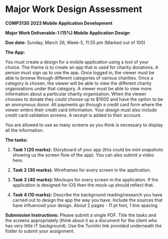 # Major Work Design Assessment

**COMP3130 2023 Mobile Application Development**

**Major Work Deliverable-1 (15%) Mobile Application Design**

**Due date:** Sunday, March 26, Week-5, 11.55 pm (Marked out of 100)

**The App:**

You must create a design for a mobile application using a tool of your choice. The theme is to create an app that is used for charity donations. A person must sign up to use the app. Once logged in, the viewer must be able to browse through different categories of various charities. Once a category is chosen, the viewer will be able to view the different charity organisations under that category. A viewer must be able to view more information about a particular charity organisation. When the viewer chooses to donate they could choose up to $1000 and have the option to be an anonymous donor. All payments go through a credit card form where the viewer enters their credit card information. Your design must also include credit card validation screens. A receipt is added to their account.

You are allowed to use as many screens as you think is necessary to display all the information.

**The tasks:**

1. **Task 1 (20 marks):** Storyboard of your app (this could be mini snapshots showing us the screen flow of the app). You can also submit a video here.

2. **Task 2 (30 marks):** Wireframes for every screen in the application.

3. **Task 3 (40 marks):** Mockups for every screen in the application. If the application is designed for iOS then the mock-up should reflect that.

4. **Task 4 (10 marks):** Describe the background reading/research you have carried out to design the app the way you have. Include the sources that have influenced your design. About 2 pages - 11 pt font, 1 line spacing.

**Submission Instructions:**
Please submit a single PDF. Title the tasks and the screens appropriately (think about it as a document for the client who has very little IT background). Use the Turnitin link provided underneath the folder to submit your assignment.
